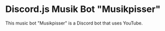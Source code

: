 # Discord.js Musik Bot "Musikpisser"
This music bot "Musikpisser" is a Discord bot that uses YouTube.<br><br>